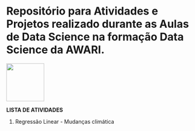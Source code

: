 # Repositório para Atividades e Projetos realizado durante as Aulas de Data Science na formação Data Science da AWARI.

<img src="https://awari.com.br/wp-content/uploads/2022/01/Logo.png" style="height: 100px; width:100px;"/>

**LISTA DE ATIVIDADES**

01. Regressão Linear - Mudanças climática
